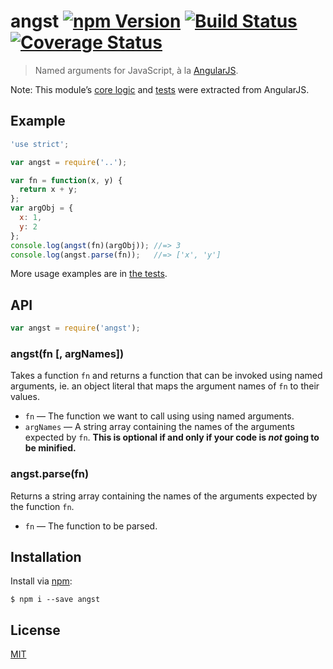 # angst [![npm Version](http://img.shields.io/npm/v/angst.svg?style=flat)](https://www.npmjs.org/package/angst) [![Build Status](https://img.shields.io/travis/yuanqing/angst.svg?style=flat)](https://travis-ci.org/yuanqing/angst) [![Coverage Status](https://img.shields.io/coveralls/yuanqing/angst.svg?style=flat)](https://coveralls.io/r/yuanqing/angst)

> Named arguments for JavaScript, &agrave; la [AngularJS](https://angularjs.org/).

Note: This module&rsquo;s [core logic](https://github.com/angular/angular.js/blob/6874cca1589a2a4c28f3caa036897c70e57763ef/src/auto/injector.js#L65-L117) and [tests](https://github.com/angular/angular.js/blob/ebde4681bd55683544611a5d358a9be916de1f21/test/auto/injectorSpec.js#L168-L247) were extracted from AngularJS.

## Example

```js
'use strict';

var angst = require('..');

var fn = function(x, y) {
  return x + y;
};
var argObj = {
  x: 1,
  y: 2
};
console.log(angst(fn)(argObj)); //=> 3
console.log(angst.parse(fn));   //=> ['x', 'y']
```

More usage examples are in [the tests](https://github.com/yuanqing/angst/blob/master/test).

## API

```js
var angst = require('angst');
```

### angst(fn [, argNames])

Takes a function `fn` and returns a function that can be invoked using named arguments, ie. an object literal that maps the argument names of `fn` to their values.

- `fn` &mdash; The function we want to call using using named arguments.
- `argNames` &mdash; A string array containing the names of the arguments expected by `fn`. **This is optional if and only if your code is *not* going to be minified.**

### angst.parse(fn)

Returns a string array containing the names of the arguments expected by the function `fn`.

- `fn` &mdash; The function to be parsed.

## Installation

Install via [npm](https://npmjs.com/):

```
$ npm i --save angst
```

## License

[MIT](https://github.com/yuanqing/angst/blob/master/LICENSE)
